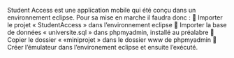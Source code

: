 Student Access est une application mobile qui été conçu dans un environnement eclipse. Pour sa mise en marche il faudra donc :
	Importer le projet « StudentAccess » dans l’environnement  eclipse
	Importer la base de données  « universite.sql » dans phpmyadmin, installé au préalabre
	Copier le dossier « «miniprojet » dans le dossier www de phpmyadmin
	Créer l’émulateur dans l’environement eclipse et ensuite l’exécuté. 
